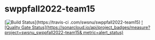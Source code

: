 # swppfall2022-team15
[![Build Status](https://travis-ci.com/swsnu/swppfall2022-team15.svg?branch=main)](https://travis-ci
.com/swsnu/swppfall2022-team15)
[![Quality Gate Status](https://sonarcloud.io/api/project_badges/measure?project=swsnu_swppfall2022-team15&
metric=alert_status)](https://sonarcloud.io/dashboard?id=swsnu_swppfall2022-team15)
